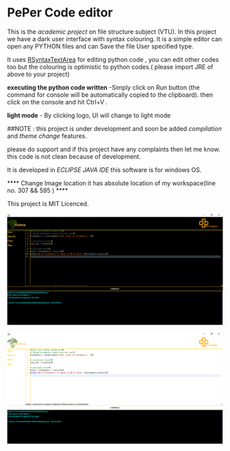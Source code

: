 # PePer Code editor
This is the *academic project* on file structure subject (VTU).
In this project we have a dark user interface with syntax colouring. It is a simple editor can open any  PYTHON files and can Save the file User specified type.

It uses [RSyntaxTextArea](https://github.com/bobbylight/RSyntaxTextArea.git "textArea") for editing python code , you can edit other codes too but the colouring is optimistic to python codes.( please import JRE of above to your project)

**executing the python code written**
-Simply click on Run button (the command for console will be automatically copied to the clipboard). then click on the console and hit Ctrl+V .


**light mode** - By clicking logo, UI will change to light mode

##NOTE :
this project is under development and soon be added _compilation_ and *theme change* features.

please do support and if this project have any complaints then let me know. this code is not clean because of development.

It is developed in *ECLIPSE JAVA IDE*
this software is for windows OS.

**** Change Image location it has absolute location of my workspace(line no. 307 && 595 ) ****

This project is MIT Licenced.

![Screenshot](https://github.com/ritheshrai/PePer-code-editor/blob/master/screenshots/PePer-Dark.png)

![Screenshot](https://github.com/ritheshrai/PePer-code-editor/blob/master/screenshots/PePer-white.png)
